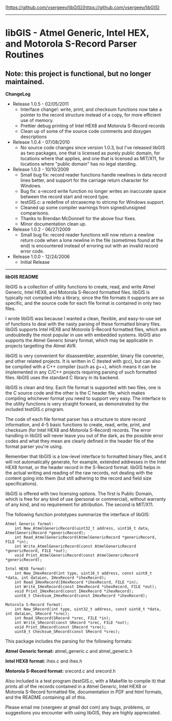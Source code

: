 [https://github.com/vsergeev/libGIS](https://github.com/vsergeev/libGIS)

----

# libGIS - Atmel Generic, Intel HEX, and Motorola S-Record Parser Routines

## Note: this project is functional, but no longer maintained.

**ChangeLog**

  * Release 1.0.5 - 02/05/2011
    * Interface change!: write, print, and checksum functions now take a pointer to the record structure instead of a copy, for more efficient use of memory.
    * Prettier debug printing of Intel HEX8 and Motorola S-Record records
    * Clean up of some of the source code comments and doxygen descriptions
  * Release 1.0.4 - 07/08/2010
    * No source code changes since version 1.0.3, but I've released libGIS as two packages, one that is licensed as purely public domain, for locations where that applies, and one that is licensed as MIT/X11, for locations where "public domain" has no legal standing.
  * Release 1.0.3 - 10/10/2009
    * Small bug fix: record reader functions handle newlines in data record lines better, and support for the carriage return character for Windows.
    * Bug fix: s-record write function no longer writes an inaccurate space between the record start and record type.
    * testGIS.c: a redefine of strcasecmp to stricmp for Windows support.
    * Cleaned up some compiler warnings from signed/unsigned comparisons.
    * Thanks to Brendan McDonnell for the above four fixes.
    * Minor documentation clean up.
  * Release 1.0.2 - 06/27/2009
    * Small bug fix: record reader functions will now return a newline return code when a lone newline in the file (sometimes found at the end) is encountered instead of erroring out with an invalid record error code.
  * Release 1.0.0 - 12/24/2006
    * Initial Release

----

**libGIS README**

libGIS is a collection of utility functions to create, read, and write Atmel Generic, Intel HEX8, and Motorola S-Record formatted files. libGIS is typically not compiled into a library, since the file formats it supports are so specific, and the source code for each file format is contained in only two files.

I wrote libGIS was because I wanted a clean, flexible, and easy-to-use set of functions to deal with the nasty parsing of these formatted binary files. libGIS supports Intel HEX8 and Motorola S-Record formatted files, which are undoubtedly the most popular in use with embedded systems. libGIS also supports the Atmel Generic binary format, which may be applicable in projects targetting the Atmel AVR.

libGIS is very convenient for disassembler, assembler, binary file converter, and other related projects. It is written in C (tested with gcc), but can also be compiled with a C++ compiler (such as g++), which means it can be implemented in any C/C++ projects requiring parsing of such formatted files. libGIS uses the standard C library in its backend.

libGIS is clean and tiny. Each file format is supported with two files, one is the C source code and the other is the C header file, which makes compiling whichever format you need to support very easy. The interface to the utility functions is very straight forward, as demonstrated by the included testGIS.c program.

The code of each file format parser has a structure to store record information, and 4-5 basic functions to create, read, write, print, and checksum (for Intel HEX8 and Motorola S-Record) records. The error handling in libGIS will never leave you out of the dark, as the possible error codes and what they mean are clearly defined in the header file of the format parser you're using.

Remember that libGIS is a low-level interface to formatted binary files, and it will not automatically generate, for example, extended addresses in the Intel HEX8 format, or the header record in the S-Record format. libGIS helps in the actual writing and reading of the raw records, not dealing with the content going into them (but still adhering to the record and field size specifications).

libGIS is offered with two licensing options. The first is Public Domain, which is free for any kind of use (personal or commercial), without warranty of any kind, and no requirement for attribution. The second is MIT/X11.

The following function prototypes summarize the interface of libGIS:

    Atmel Generic format:
        int New_AtmelGenericRecord(uint32_t address, uint16_t data, AtmelGenericRecord *genericRecord);
        int Read_AtmelGenericRecord(AtmelGenericRecord *genericRecord, FILE *in);
        int Write_AtmelGenericRecord(const AtmelGenericRecord *genericRecord, FILE *out);
        void Print_AtmelGenericRecord(const AtmelGenericRecord *genericRecord);
        
    Intel HEX8 format:
        int New_IHexRecord(int type, uint16_t address, const uint8_t *data, int dataLen, IHexRecord *ihexRecord);
        int Read_IHexRecord(IHexRecord *ihexRecord, FILE *in);
        int Write_IHexRecord(const IHexRecord *ihexRecord, FILE *out);
        void Print_IHexRecord(const IHexRecord *ihexRecord);
        uint8_t Checksum_IHexRecord(const IHexRecord *ihexRecord);
        
    Motorola S-Record format:
        int New_SRecord(int type, uint32_t address, const uint8_t *data, int dataLen, SRecord *srec);
        int Read_SRecord(SRecord *srec, FILE *in);
        int Write_SRecord(const SRecord *srec, FILE *out);
        void Print_SRecord(const SRecord *srec);
        uint8_t Checksum_SRecord(const SRecord *srec);

This package includes the parsing for the following formats:

**Atmel Generic format:** atmel_generic.c and atmel_generic.h

**Intel HEX8 format:** ihex.c and ihex.h

**Motorola S-Record format:** srecord.c and srecord.h

Also included is a test program (testGIS.c, with a Makefile to compile it) that prints all of the records contained in a Atmel Generic, Intel HEX8 or Motorola S-Record formatted file, documentation in PDF and html formats, and the README containing all of this.

Please email me (vsergeev at gmail dot com) any bugs, problems, or suggestions you encounter with using libGIS, they are highly appreciated.

